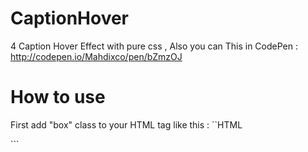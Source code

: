 # CaptionHover
4 Caption Hover Effect with pure css , Also you can This in CodePen : http://codepen.io/Mahdixco/pen/bZmzOJ

# How to use 
First add "box" class to your HTML tag like this :
``HTML
<div class="box"></div>
```